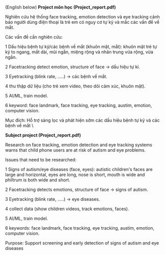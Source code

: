 (English below)
**Project môn học (Project_report.pdf)**

Nghiên cứu hệ thống face tracking, emotion detection và eye tracking cảnh báo người dùng điện thoại là trẻ em có nguy cơ tự kỷ và mắc các vấn đề về mắt.

Các vấn đề cần nghiên cứu:									

1	Dấu hiệu bệnh tự kỷ/các bệnh về mắt (khuôn mặt, mắt): khuôn mặt trẻ tự kỷ to ngang, mắt dài, mũi ngắn, miệng rộng và nhân trung vừa rộng, vừa ngắn.							

2	Facetracking detect emotion, structure of face -> dấu hiệu tự kỉ.								

3	Eyetracking (blink rate, .....) -> các bệnh về mắt.								

4	thu thập dữ liệu (cho trẻ xem video, theo dõi cảm xúc, khuôn mặt).				

5	AI/ML, train model. 								

6	keyword: face landmark, face tracking, eye tracking, austim, emotion, computer vision.		

Mục đích:	Hỗ trợ sàng lọc và phát hiện sớm các dấu hiệu bệnh tự kỷ và các bệnh về mắt
\

**Subject project (Project_report.pdf)**

Research on face tracking, emotion detection and eye tracking systems warns that child phone users are at risk of autism and eye problems.

Issues that need to be researched:

1 Signs of autism/eye diseases (face, eyes): autistic children's faces are large and horizontal, eyes are long, nose is short, mouth is wide and philtrum is both wide and short.

2 Facetracking detects emotions, structure of face -> signs of autism.

3 Eyetracking (blink rate, .....) -> eye diseases.

4 collect data (show children videos, track emotions, faces).

5 AI/ML, train model.

6 keywords: face landmark, face tracking, eye tracking, austim, emotion, computer vision.

Purpose: Support screening and early detection of signs of autism and eye diseases
